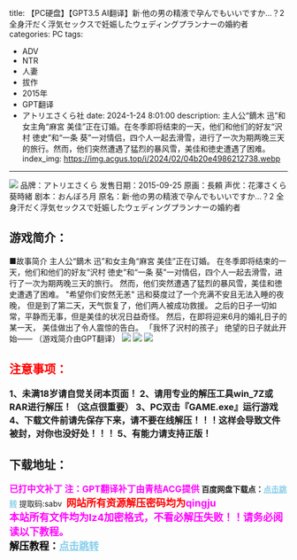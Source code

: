 title: 【PC硬盘】【GPT3.5 AI翻译】新·他の男の精液で孕んでもいいですか…？2 全身汗だく浮気セックスで妊娠したウェディングプランナーの婚約者
categories: PC
tags:
- ADV
- NTR
- 人妻
- 拔作
- 2015年
- GPT翻译
- アトリエさくら社
date: 2024-1-24 8:01:00
description: 主人公“鏑木 迅”和女主角“麻宮 美佳”正在订婚。在冬季即将结束的一天，他们和他们的好友“沢村 徳史”和“一条 葵”一对情侣，四个人一起去滑雪，进行了一次为期两晚三天的旅行。然而，他们突然遭遇了猛烈的暴风雪，美佳和徳史遭遇了困难。
index_img: https://img.acgus.top/i/2024/02/04b20e4986212738.webp
---
![](https://img.acgus.top/i/2024/02/04b20e4986212738.webp)
品牌：アトリエさくら
发售日期：2015-09-25
原画：長頼
声优：花澤さくら 葵時緒
剧本：おんぼろ月
原名：新·他の男の精液で孕んでもいいですか…？2 全身汗だく浮気セックスで妊娠したウェディングプランナーの婚約者

## 游戏简介：
■故事简介
主人公“鏑木 迅”和女主角“麻宮 美佳”正在订婚。
在冬季即将结束的一天，他们和他们的好友“沢村 徳史”和“一条 葵”一对情侣，四个人一起去滑雪，进行了一次为期两晚三天的旅行。
然而，他们突然遭遇了猛烈的暴风雪，美佳和徳史遭遇了困难。
"希望你们安然无恙"
迅和葵度过了一个充满不安且无法入睡的夜晚，
但是到了第二天，天气恢复了，他们两人被成功救援。
之后的日子一切如常，平静而无事，但是美佳的状况日益奇怪。
然后，在即将迎来6月的婚礼日子的某一天，
美佳做出了令人震惊的告白。
「我怀了沢村的孩子」
绝望的日子就此开始——
（游戏简介由GPT翻译）
![](https://img.acgus.top/i/2024/02/c98f41f79d212751.webp)
![](https://img.acgus.top/i/2024/02/5f1148288b212747.webp)
![](https://img.acgus.top/i/2024/02/54629ef870212742.webp)




## <font color=#FF0000 >注意事项：</font>
<font size=3><b>1、未满18岁请自觉关闭本页面！
2、请用专业的解压工具win_7Z或RAR进行解压！（这点很重要）
3、PC双击『GAME.exe』运行游戏
4、下载文件前请先保存下来，请不要在线解压！！！这样会导致文件被封，对你也没好处！！！
5、有能力请支持正版！</b></font>

## 下载地址：
<font color=#FF00FF size=3><b>已打中文补丁</b></font>
<font color=#FF00FF size=3>**注：GPT翻译补丁由青桔ACG提供**</font>
<b>百度网盘下载点：</b><a href="https://pan.baidu.com/s/1Npe5Ds-LmspTm7bKc4oLZw?pwd=sabv" style="color: #87CEEB;"><b>点击跳转</b></a> 提取码:sabv
<a style="padding: 0" href="https://post.qingju.org/AD/"><img style="max-width:100%" src="https://img.acgus.top/i/2024/07/478f689b8021d8d499ab43d21acf137a.gif" alt=""></a>
<b><font color=#FF0000 size=4>网站所有资源解压密码均为</b></font><b><font color=#FF00FF size=4>qingju</font><font color=#FF0000 ></font></b><br><b><font color=#FF00FF size=4>本站所有文件均为lz4加密格式，不看必解压失败！！请务必阅读以下教程。</b></font><br><b><font color=#000 size=4>解压教程：</b><a href="https://post.qingju.org/tutorial/000/" style="color: #87CEEB;"><b>点击跳转</b></a>